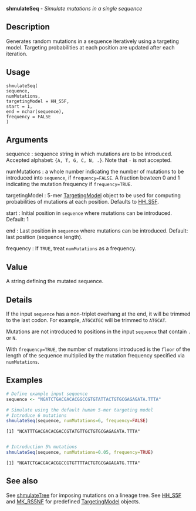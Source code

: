 **shmulateSeq** - *Simulate mutations in a single sequence*

Description
--------------------

Generates random mutations in a sequence iteratively using a targeting model.
Targeting probabilities at each position are updated after each iteration.


Usage
--------------------
```
shmulateSeq(
sequence,
numMutations,
targetingModel = HH_S5F,
start = 1,
end = nchar(sequence),
frequency = FALSE
)
```

Arguments
-------------------

sequence
:   sequence string in which mutations are to be introduced.
Accepted alphabet: `{A, T, G, C, N, .}`. Note
that `-` is not accepted.

numMutations
:   a whole number indicating the number of mutations to be 
introduced into `sequence`, if `frequency=FALSE`.
A fraction bewteen 0 and 1 indicating the mutation frequency
if `frequency=TRUE`.

targetingModel
:   5-mer [TargetingModel](TargetingModel-class.md) object to be used for computing 
probabilities of mutations at each position. Defaults to
[HH_S5F](HH_S5F.md).

start
:   Initial position in `sequence` where mutations can 
be introduced. Default: 1

end
:   Last position in `sequence` where mutations can 
be introduced. Default: last position (sequence length).

frequency
:   If `TRUE`, treat `numMutations` as a frequency.




Value
-------------------

A string defining the mutated sequence.


Details
-------------------

If the input `sequence` has a non-triplet overhang at the end, it will be trimmed
to the last codon. For example, `ATGCATGC` will be trimmed to `ATGCAT`.

Mutations are not introduced to positions in the input `sequence` that contain 
`.` or `N`.

With `frequency=TRUE`, the number of mutations introduced is the `floor` of 
the length of the sequence multiplied by the mutation frequency specified via
`numMutations`.



Examples
-------------------

```R
# Define example input sequence
sequence <- "NGATCTGACGACACGGCCGTGTATTACTGTGCGAGAGATA.TTTA"

# Simulate using the default human 5-mer targeting model
# Introduce 6 mutations
shmulateSeq(sequence, numMutations=6, frequency=FALSE)

```


```
[1] "NCATTTGACGACACGACCGTATGTTGCTGTGCGAGAGATA.TTTA"

```


```R

# Introduction 5% mutations
shmulateSeq(sequence, numMutations=0.05, frequency=TRUE)
```


```
[1] "NGATCTGACGACACGGCCGTGTTTTACTGTGCGAGAGATG.TTTA"

```



See also
-------------------

See [shmulateTree](shmulateTree.md) for imposing mutations on a lineage tree. 
See [HH_S5F](HH_S5F.md) and [MK_RS5NF](MK_RS5NF.md) for predefined 
[TargetingModel](TargetingModel-class.md) objects.






